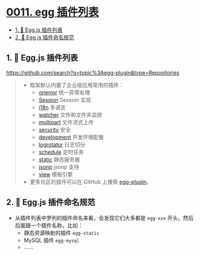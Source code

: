 # [0011. egg 插件列表](https://github.com/tnotesjs/TNotes.egg/tree/main/notes/0011.%20egg%20%E6%8F%92%E4%BB%B6%E5%88%97%E8%A1%A8)

<!-- region:toc -->

- [1. 🔗 Egg.js 插件列表](#1--eggjs-插件列表)
- [2. 📒 Egg.js 插件命名规范](#2--eggjs-插件命名规范)

<!-- endregion:toc -->

## 1. 🔗 Egg.js 插件列表

https://github.com/search?q=topic%3Aegg-plugin&type=Repositories

> - 框架默认内置了企业级应用常用的插件：
>   - [onerror](https://github.com/eggjs/egg-onerror) 统一异常处理
>   - [Session](https://github.com/eggjs/egg-session) Session 实现
>   - [i18n](https://github.com/eggjs/egg-i18n) 多语言
>   - [watcher](https://github.com/eggjs/egg-watcher) 文件和文件夹监控
>   - [multipart](https://github.com/eggjs/egg-multipart) 文件流式上传
>   - [security](https://github.com/eggjs/egg-security) 安全
>   - [development](https://github.com/eggjs/egg-development) 开发环境配置
>   - [logrotator](https://github.com/eggjs/egg-logrotator) 日志切分
>   - [schedule](https://github.com/eggjs/egg-schedule) 定时任务
>   - [static](https://github.com/eggjs/egg-static) 静态服务器
>   - [jsonp](https://github.com/eggjs/egg-jsonp) jsonp 支持
>   - [view](https://github.com/eggjs/egg-view) 模板引擎
> - 更多社区的插件可以在 GitHub 上搜索 [egg-plugin](https://github.com/topics/egg-plugin)。

## 2. 📒 Egg.js 插件命名规范

- 从插件列表中罗列的插件命名来看，会发现它们大多都是 `egg-xxx` 开头，然后后面跟一个插件名称，比如：
  - 静态资源映射的插件 `egg-static`
  - MySQL 插件 `egg-mysql`
  - ……
